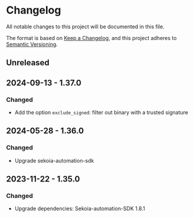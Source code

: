 # Changelog

All notable changes to this project will be documented in this file.

The format is based on [Keep a Changelog](https://keepachangelog.com/en/1.0.0/),
and this project adheres to [Semantic Versioning](https://semver.org/spec/v2.0.0.html).

## Unreleased

## 2024-09-13 - 1.37.0

### Changed

- Add the option `exclude_signed`: filter out binary with a trusted signature

## 2024-05-28 - 1.36.0

### Changed

- Upgrade sekoia-automation-sdk

## 2023-11-22 - 1.35.0

### Changed

- Upgrade dependencies: Sekoia-automation-SDK 1.8.1
